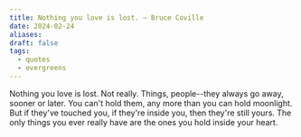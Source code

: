 ```yaml
---
title: Nothing you love is lost. — Bruce Coville
date: 2024-02-24
aliases: 
draft: false
tags:
  - quotes
  - evergreens
---
```

Nothing you love is lost. Not really. Things, people--they always go away, sooner or later. You can't hold them, any more than you can hold moonlight. But if they've touched you, if they're inside you, then they're still yours. The only things you ever really have are the ones you hold inside your heart.